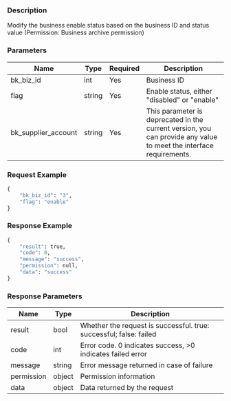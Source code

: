 ### Description

Modify the business enable status based on the business ID and status value (Permission: Business archive permission)

### Parameters

| Name                | Type   | Required | Description                                                                                                        |
|---------------------|--------|----------|--------------------------------------------------------------------------------------------------------------------|
| bk_biz_id           | int    | Yes      | Business ID                                                                                                        |
| flag                | string | Yes      | Enable status, either "disabled" or "enable"                                                                       |
| bk_supplier_account | string | Yes      | This parameter is deprecated in the current version, you can provide any value to meet the interface requirements. |

### Request Example

```python
{
    "bk_biz_id": "3",
    "flag": "enable"
}
```

### Response Example

```python
{
    "result": true,
    "code": 0,
    "message": "success",
    "permission": null,
    "data": "success"
}
```

### Response Parameters

| Name       | Type   | Description                                                        |
|------------|--------|--------------------------------------------------------------------|
| result     | bool   | Whether the request is successful. true: successful; false: failed |
| code       | int    | Error code. 0 indicates success, >0 indicates failed error         |
| message    | string | Error message returned in case of failure                          |
| permission | object | Permission information                                             |
| data       | object | Data returned by the request                                       |
